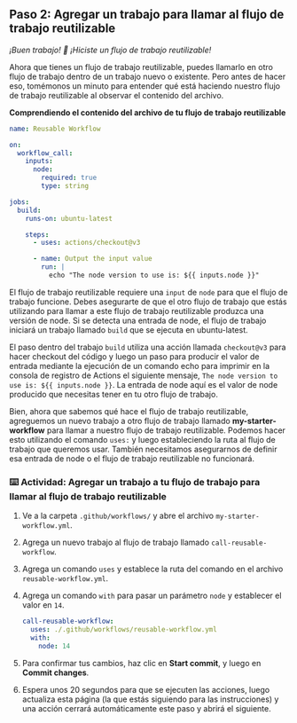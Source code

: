 <!--
  <<< Notas del autor: Paso 2 >>>
  Comienza este paso reconociendo el paso anterior.
  Define términos y enlaza a docs.github.com.
-->

## Paso 2: Agregar un trabajo para llamar al flujo de trabajo reutilizable

_¡Buen trabajo! :tada: ¡Hiciste un flujo de trabajo reutilizable!_

Ahora que tienes un flujo de trabajo reutilizable, puedes llamarlo en otro flujo de trabajo dentro de un trabajo nuevo o existente. Pero antes de hacer eso, tomémonos un minuto para entender qué está haciendo nuestro flujo de trabajo reutilizable al observar el contenido del archivo.

**Comprendiendo el contenido del archivo de tu flujo de trabajo reutilizable**


```yaml
name: Reusable Workflow

on:
  workflow_call:
    inputs:
      node:
        required: true
        type: string

jobs:
  build:
    runs-on: ubuntu-latest

    steps:
      - uses: actions/checkout@v3

      - name: Output the input value
        run: |
          echo "The node version to use is: ${{ inputs.node }}"
```


El flujo de trabajo reutilizable requiere una `input` de `node` para que el flujo de trabajo funcione. Debes asegurarte de que el otro flujo de trabajo que estás utilizando para llamar a este flujo de trabajo reutilizable produzca una versión de node. Si se detecta una entrada de node, el flujo de trabajo iniciará un trabajo llamado `build` que se ejecuta en ubuntu-latest.

El paso dentro del trabajo `build` utiliza una acción llamada `checkout@v3` para hacer checkout del código y luego un paso para producir el valor de entrada mediante la ejecución de un comando echo para imprimir en la consola de registro de Actions el siguiente mensaje, `The node version to use is: ${{ inputs.node }}`. La entrada de node aquí es el valor de node producido que necesitas tener en tu otro flujo de trabajo.

Bien, ahora que sabemos qué hace el flujo de trabajo reutilizable, agreguemos un nuevo trabajo a otro flujo de trabajo llamado **my-starter-workflow** para llamar a nuestro flujo de trabajo reutilizable. Podemos hacer esto utilizando el comando `uses:` y luego estableciendo la ruta al flujo de trabajo que queremos usar. También necesitamos asegurarnos de definir esa entrada de node o el flujo de trabajo reutilizable no funcionará.


### :keyboard: Actividad: Agregar un trabajo a tu flujo de trabajo para llamar al flujo de trabajo reutilizable

1. Ve a la carpeta `.github/workflows/` y abre el archivo `my-starter-workflow.yml`.
1. Agrega un nuevo trabajo al flujo de trabajo llamado `call-reusable-workflow`.
1. Agrega un comando `uses` y establece la ruta del comando en el archivo `reusable-workflow.yml`.
1. Agrega un comando `with` para pasar un parámetro `node` y establecer el valor en `14`.


   ```yaml
   call-reusable-workflow:
     uses: ./.github/workflows/reusable-workflow.yml
     with:
       node: 14
   ```

1. Para confirmar tus cambios, haz clic en **Start commit**, y luego en **Commit changes**.
1. Espera unos 20 segundos para que se ejecuten las acciones, luego actualiza esta página (la que estás siguiendo para las instrucciones) y una acción cerrará automáticamente este paso y abrirá el siguiente.

